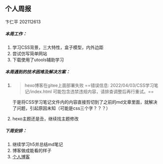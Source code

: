 ## 个人周报

卞仁平 202112613

##### 本周工作：

1. 学习CSS背景，三大特性，盒子模型，内外边距
2. 尝试仿写简单网站
3. 下载使用了utools辅助学习

##### 本周遇到的技术困难及解决方案：

1. > hexo博客在gitee上面部署失败
==错误信息: 2022/04/03/CSS学习笔记/index.html 可能包含违禁违规内容，请排查调整后再行重试。==
   
   于是将CSS学习笔记文件内的内容直接剪切到了之前的md文章里面，就解决了问题，引起原因未知（可能是css三个字？？？）
2. hexo主题还是丑，继续找主题修改

##### 下周安排：

1. 继续学习h5并总结md笔记
2. 博客做成能看的样子
3. [个人博客](http://l-h-x.gitee.io/)